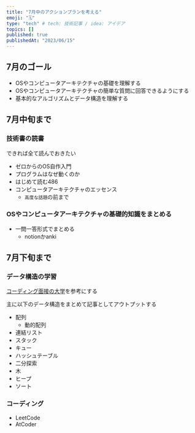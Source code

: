 ```yaml
---
title: "7月中のアクションプランを考える"
emoji: "🗓"
type: "tech" # tech: 技術記事 / idea: アイデア
topics: []
published: true
publishedAt: "2023/06/15"
---
```


## 7月のゴール

- OSやコンピュータアーキテクチャの基礎を理解する
- OSやコンピュータアーキテクチャの簡単な質問に回答できるようにする
- 基本的なアルゴリズムとデータ構造を理解する

## 7月中旬まで

### 技術書の読書
できれば全て読んでおきたい
- ゼロからのOS自作入門
- プログラムはなぜ動くのか
- はじめて読む486
- コンピュータアーキテクチャのエッセンス
  - `高度な話題`の前まで

### OSやコンピュータアーキテクチャの基礎的知識をまとめる
- 一問一答形式でまとめる
  - notionかanki

## 7月下旬まで

### データ構造の学習
[コーディング面接の大学](https://github.com/jwasham/coding-interview-university/blob/main/translations/README-ja.md)を参考にする

主に以下のデータ構造をまとめて記事としてアウトプットする
- 配列
  - 動的配列
- 連結リスト
- スタック
- キュー
- ハッシュテーブル
- 二分探索
- 木
- ヒープ
- ソート

### コーディング
- LeetCode
- AtCoder